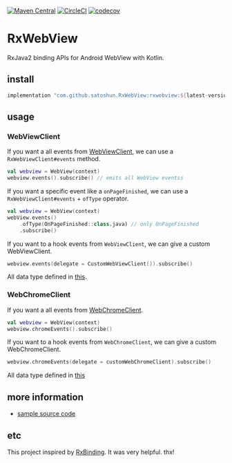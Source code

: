 [![Maven Central](https://maven-badges.herokuapp.com/maven-central/com.github.satoshun.RxWebView/rxwebview/badge.svg)](https://maven-badges.herokuapp.com/maven-central/com.github.satoshun.RxWebView/rxwebview)
[![CircleCI](https://circleci.com/gh/satoshun/RxWebView.svg?style=svg)](https://circleci.com/gh/satoshun/RxWebView)
[![codecov](https://codecov.io/gh/satoshun/RxWebView/branch/master/graph/badge.svg)](https://codecov.io/gh/satoshun/RxWebView)

# RxWebView

RxJava2 binding APIs for Android WebView with Kotlin.

## install

```groovy
implementation "com.github.satoshun.RxWebView:rxwebview:${latest-version}"
```

## usage

### WebViewClient

If you want a all events from [WebViewClient](https://developer.android.com/reference/android/webkit/WebViewClient),
we can use a `RxWebViewClient#events` method.

```kotlin
val webview = WebView(context)
webview.events().subscribe() // emits all WebView eventss
```

If you want a specific event like a `onPageFinished`,
we can use a `RxWebViewClient#events` + `ofType` operator.

```kotlin
val webview = WebView(context)
webView.events()
    .ofType(OnPageFinished::class.java) // only OnPageFinished
    .subscribe()
```

If you want to a hook events from `WebViewClient`, we can give a custom WebViewClient.

```kotlin
webview.events(delegate = CustomWebViewClient()).subscribe()
```

All data type defined in [this](rxwebview/src/main/java/com/github/satoshun/reactivex/webkit/data).

### WebChromeClient

If you want a all events from [WebChromeClient](https://developer.android.com/reference/android/webkit/WebChromeClient).

```kotlin
val webview = WebView(context)
webview.chromeEvents().subscribe()
```

If you want to a hook events from `WebChromeClient`, we can give a custom WebChromeClient.

```kotlin
webview.chromeEvents(delegate = customWebChromeClient).subscribe()
```

All data type defined in [this](rxwebview/src/main/java/com/github/satoshun/reactivex/webkit/data)

## more information

- [sample source code](app/src/main/java/com/github/satoshun/reactivex/webkit/example)

## etc

This project inspired by [RxBinding](https://github.com/JakeWharton/RxBinding). It was very helpful. thx!
